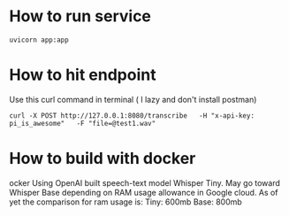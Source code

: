 # How to run service
```
uvicorn app:app
```

# How to hit endpoint

Use this curl command in terminal ( I lazy and don't install postman)

```
curl -X POST http://127.0.0.1:8080/transcribe   -H "x-api-key: pi_is_awesome"   -F "file=@test1.wav"

```

# How to build with docker
ocker 
Using OpenAI built speech-text model Whisper Tiny. May go toward Whisper Base depending on RAM usage allowance in Google cloud. As of yet the comparison for ram usage is:
Tiny: 600mb
Base: 800mb